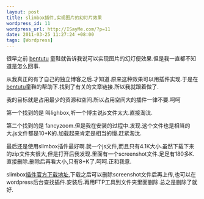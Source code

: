 ```yaml
--- 
layout: post
title: slimbox插件,实现图片的幻灯片效果
wordpress_id: 11
wordpress_url: http://ISayMe.com/?p=11
date: 2011-03-25 11:27:24 +08:00
tags: [Wordpress]
---
```

很早之前 [bentutu](http://bentutu.com) 童鞋就告诉我说可以实现图片的幻灯便效果.但是我一直都不知道是怎么回事.

从我真正的有了自己的独立博客之后.才知道.原来这种效果可以用插件实现.于是在[bentutu](http://bentutu.com)童鞋的帮助下.找到了有关的文章链接.所以我就跟着做了.

我的目标就是占用最少的资源和空间.所以占用空间大的插件一律不要.呵呵

第一个找到的是 叫lighbox,听一个博主说js文件太大.直接淘汰.

第二个找到的是 fancyzoom.但是我在安装的过程中.发现.这个文件也是相当的大.js文件都是10+K的.加载起来肯定是相当的慢.赶紧淘汰.

最后还是使用slimbox插件最好啊.就一个js文件,而且只有4.1K大小.虽然下载下来的zip文件夹很大,但是打开后我发现.里面有一个screenshot文件.足足有180多K.直接删除.删除后再看大小,只有8+K了.呵呵.正和我意.

slimbox[插件官方下载地址](http://wordpress.org/extend/plugins/slimbox/),下载之后可以删除screenshot文件后再上传,也可以在wordpress后台查找插件.安装后.再用FTP工具到文件夹里面删除.总之是删除了就好.
